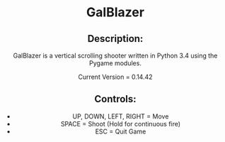 
<div style="text-align:center">
  <h1>GalBlazer</h1>
  
  <h2>Description:</h2>
  <p>GalBlazer is a vertical scrolling shooter written in Python 3.4 using the Pygame modules.<p>
  
  Current Version = 0.14.42
  
  <h2>Controls:</h2>
  <ul>
    <li>UP, DOWN, LEFT, RIGHT = Move</li>
    <li>SPACE = Shoot (Hold for continuous fire)</li>
    <li>ESC = Quit Game</li>
  </ul>
</div>
